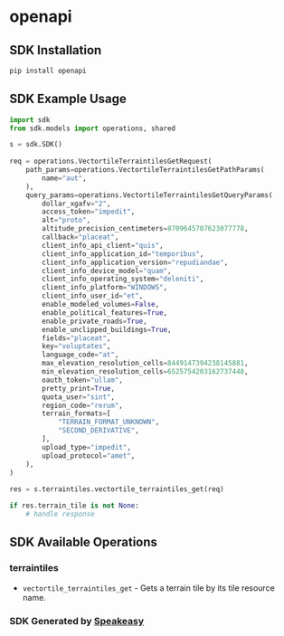 # openapi

<!-- Start SDK Installation -->
## SDK Installation

```bash
pip install openapi
```
<!-- End SDK Installation -->

## SDK Example Usage
<!-- Start SDK Example Usage -->
```python
import sdk
from sdk.models import operations, shared

s = sdk.SDK()
    
req = operations.VectortileTerraintilesGetRequest(
    path_params=operations.VectortileTerraintilesGetPathParams(
        name="aut",
    ),
    query_params=operations.VectortileTerraintilesGetQueryParams(
        dollar_xgafv="2",
        access_token="impedit",
        alt="proto",
        altitude_precision_centimeters=8709645707623077778,
        callback="placeat",
        client_info_api_client="quis",
        client_info_application_id="temporibus",
        client_info_application_version="repudiandae",
        client_info_device_model="quam",
        client_info_operating_system="deleniti",
        client_info_platform="WINDOWS",
        client_info_user_id="et",
        enable_modeled_volumes=False,
        enable_political_features=True,
        enable_private_roads=True,
        enable_unclipped_buildings=True,
        fields="placeat",
        key="voluptates",
        language_code="at",
        max_elevation_resolution_cells=8449147394238145881,
        min_elevation_resolution_cells=6525754203162737448,
        oauth_token="ullam",
        pretty_print=True,
        quota_user="sint",
        region_code="rerum",
        terrain_formats=[
            "TERRAIN_FORMAT_UNKNOWN",
            "SECOND_DERIVATIVE",
        ],
        upload_type="impedit",
        upload_protocol="amet",
    ),
)
    
res = s.terraintiles.vectortile_terraintiles_get(req)

if res.terrain_tile is not None:
    # handle response
```
<!-- End SDK Example Usage -->

<!-- Start SDK Available Operations -->
## SDK Available Operations

### terraintiles

* `vectortile_terraintiles_get` - Gets a terrain tile by its tile resource name.

<!-- End SDK Available Operations -->

### SDK Generated by [Speakeasy](https://docs.speakeasyapi.dev/docs/using-speakeasy/client-sdks)
